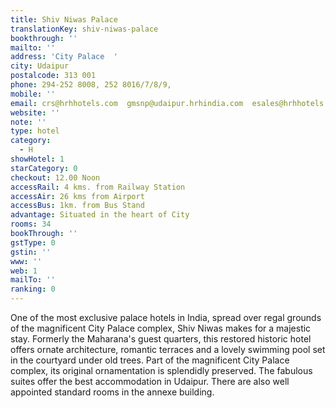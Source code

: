 ```yaml
---
title: Shiv Niwas Palace
translationKey: shiv-niwas-palace
bookthrough: ''
mailto: ''
address: 'City Palace  '
city: Udaipur
postalcode: 313 001
phone: 294-252 8008, 252 8016/7/8/9,
mobile: ''
email: crs@hrhhotels.com  gmsnp@udaipur.hrhindia.com  esales@hrhhotels.com
website: ''
note: ''
type: hotel
category:
  - H
showHotel: 1
starCategory: 0
checkout: 12.00 Noon
accessRail: 4 kms. from Railway Station
accessAir: 26 kms from Airport
accessBus: 1km. from Bus Stand
advantage: Situated in the heart of City
rooms: 34
bookThrough: ''
gstType: 0
gstin: ''
www: ''
web: 1
mailTo: ''
ranking: 0
---
```







One of the most exclusive palace hotels in India, spread over regal grounds of the magnificent City Palace complex, Shiv Niwas makes for a majestic stay.     Formerly the Maharana's guest quarters, this restored historic hotel offers ornate architecture, romantic terraces and a lovely swimming pool set in the courtyard under old trees.     Part of the magnificent City Palace complex, its original ornamentation is splendidly preserved.     The fabulous suites offer the best accommodation in Udaipur. There are also well appointed standard rooms in the annexe building.